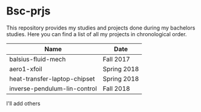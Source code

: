 # Bsc-prjs
This repository provides my studies and projects done during my bachelors studies.
Here you can find a list of all my projects in chronological order.

| Name                          | Date              |
| ----------------------------- | ----------------- |
| balsius-fluid-mech            | Fall 2017         |
| aero1-xfoil                   | Spring 2018       |
| heat-transfer-laptop-chipset  | Spring 2018       |
| inverse-pendulum-lin-control  | Fall   2018       |

I'll add others
